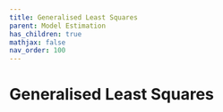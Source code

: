 ```yaml
---
title: Generalised Least Squares
parent: Model Estimation
has_children: true
mathjax: false
nav_order: 100
---
```


# Generalised Least Squares
